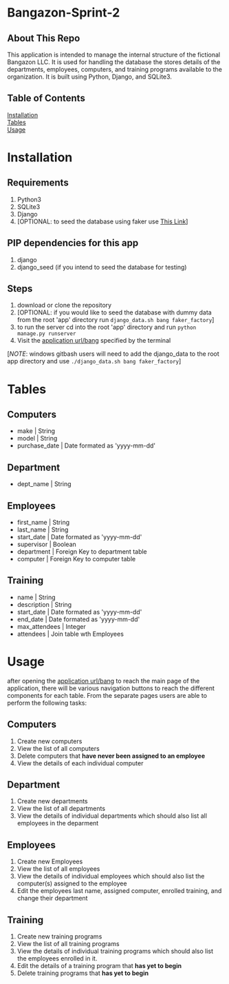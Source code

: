 # Bangazon-Sprint-2

## About This Repo

This application is intended to manage the internal structure of the fictional Bangazon LLC. It is used for handling the database the stores details of the departments, employees, computers, and training programs available to the organization. It is built using Python, Django, and SQLite3.

## Table of Contents

[Installation](#installation)  
[Tables](#tables)  
[Usage](#usage)  


# Installation

## Requirements
1. Python3
1. SQLite3
1. Django
1. [OPTIONAL: to seed the database using faker use [This Link](https://github.com/nashville-software-school/bangazon-llc/blob/ef4cb16ed7fb5ee5141a58cfbece67a7fdf8e673/DB_RESET_SEED_SYSTEM.md "Seeder Instructions")]

## PIP dependencies for this app
1. django
1. django_seed (if you intend to seed the database for testing)

## Steps
1. download or clone the repository
1. [OPTIONAL: if you would like to seed the database with dummy data from the root 'app' directory run `django_data.sh bang faker_factory`]
1. to run the server cd into the root 'app' directory and run `python manage.py runserver`
1. Visit the [application url/bang](http://127.0.0.1:8000/bang/ "Default Django local URL") specified by the terminal

[*NOTE*: windows gitbash users will need to add the django_data to the root app directory and use `./django_data.sh bang faker_factory`] 

# Tables

## Computers
* make | String
* model | String
* purchase_date | Date formated as 'yyyy-mm-dd'

## Department
* dept_name | String

## Employees
* first_name | String
* last_name | String
* start_date | Date formated as 'yyyy-mm-dd'
* supervisor | Boolean
* department | Foreign Key to department table
* computer | Foreign Key to computer table

## Training
* name | String
* description | String
* start_date | Date formated as 'yyyy-mm-dd'
* end_date | Date formated as 'yyyy-mm-dd'
* max_attendees | Integer
* attendees | Join table wth Employees

# Usage
after opening the [application url/bang](http://127.0.0.1:8000/bang/ "Default Django local URL") to reach the main page of the application, there will be various navigation buttons to reach the different components for each table. From the separate pages users are able to perform the following tasks:

## Computers
1. Create new computers
1. View the list of all computers
1. Delete computers that **have never been assigned to an employee**
1. View the details of each individual computer

## Department
1. Create new departments
1. View the list of all departments
1. View the details of individual departments which should also list all employees in the deparment

## Employees
1. Create new Employees
1. View the list of all employees
1. View the details of individual employees which should also list the computer(s) assigned to the employee
1. Edit the employees last name, assigned computer, enrolled training, and change their department

## Training
1. Create new training programs
1. View the list of all training programs
1. View the details of individual training programs which should also list the employees enrolled in it.
1. Edit the details of a training program that **has yet to begin**
1. Delete training programs that **has yet to begin**
